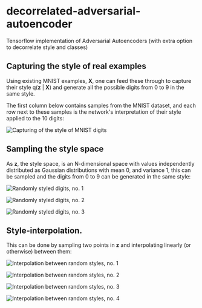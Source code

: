 # decorrelated-adversarial-autoencoder
Tensorflow implementation of Adversarial Autoencoders (with extra option to decorrelate style and classes)


## Capturing the style of real examples

Using existing MNIST examples, **X**, one can feed these through to capture their style q(**z** | **X**) and generate all the possible digits from 0 to 9 in the same style.

The first column below contains samples from the MNIST dataset, and each row next to these samples is the network's interpretation of their style applied to the 10 digits:

![Capturing of the style of MNIST digits](https://raw.githubusercontent.com/patrickgadd/decorrelated-adversarial-autoencoder/master/assets/captured_digit_style.png)

## Sampling the style space

As **z**, the style space, is an N-dimensional space with values independently distributed as Gaussian distributions with mean 0, and variance 1, this can be sampled and the digits from 0 to 9 can be generated in the same style:

![Randomly styled digits, no. 1](https://raw.githubusercontent.com/patrickgadd/decorrelated-adversarial-autoencoder/master/assets/digit_style_0.png)

![Randomly styled digits, no. 2](https://raw.githubusercontent.com/patrickgadd/decorrelated-adversarial-autoencoder/master/assets/digit_style_1.png)

![Randomly styled digits, no. 3](https://raw.githubusercontent.com/patrickgadd/decorrelated-adversarial-autoencoder/master/assets/digit_style_2.png)

## Style-interpolation.

This can be done by sampling two points in **z** and interpolating linearly (or otherwise) between them:

![Interpolation between random styles, no. 1](https://raw.githubusercontent.com/patrickgadd/decorrelated-adversarial-autoencoder/master/assets/digit_style_interpolation_0.png)

![Interpolation between random styles, no. 2](https://raw.githubusercontent.com/patrickgadd/decorrelated-adversarial-autoencoder/master/assets/digit_style_interpolation_1.png)

![Interpolation between random styles, no. 3](https://raw.githubusercontent.com/patrickgadd/decorrelated-adversarial-autoencoder/master/assets/digit_style_interpolation_2.png)

![Interpolation between random styles, no. 4](https://raw.githubusercontent.com/patrickgadd/decorrelated-adversarial-autoencoder/master/assets/digit_style_interpolation_3.png)